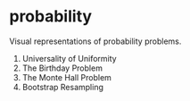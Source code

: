 # probability
Visual representations of probability problems.

1. Universality of Uniformity
2. The Birthday Problem
3. The Monte Hall Problem
4. Bootstrap Resampling
